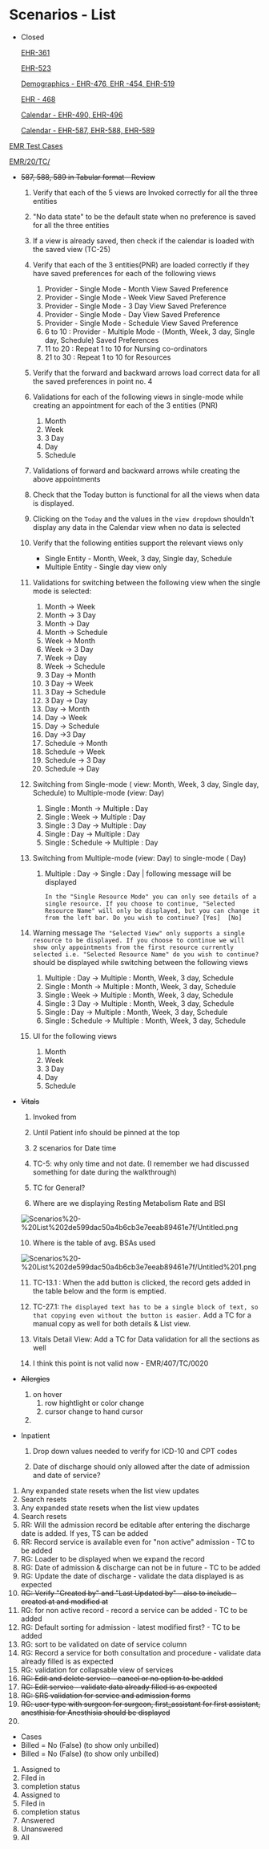 # Scenarios - List

- Closed
    
    [EHR-361](https://www.notion.so/EHR-361-c7b6942f16f049a0a5d82e4c2dd7244c?pvs=21)
    
    [EHR-523](https://www.notion.so/EHR-523-751153ad57e244e5b6089a894686d999?pvs=21)
    
    [Demographics - EHR-476, EHR -454, EHR-519](https://www.notion.so/Demographics-EHR-476-EHR-454-EHR-519-c3e1772570d7486a98ac3620901e9162?pvs=21)
    
    [EHR - 468](https://www.notion.so/EHR-468-bbe0f2470ffb443fbb6f0105e82799b9?pvs=21)
    
    [Calendar - EHR-490, EHR-496](https://www.notion.so/Calendar-EHR-490-EHR-496-0d58a0891e9846deb183094603c8e3d3?pvs=21)
    
    [Calendar - EHR-587, EHR-588, EHR-589](https://www.notion.so/Calendar-EHR-587-EHR-588-EHR-589-642717217ac34e9884e4bc7f3c854203?pvs=21)
    

[EMR Test Cases](Scenarios%20-%20List%202de599dac50a4b6cb3e7eeab89461e7f/EMR%20Test%20Cases%201248d365318d4f9eb415318a6ea96c24.csv)

[EMR/20/TC/](https://www.notion.so/0645121df1174b6a85066fc5738932a2?pvs=21)

- ~~587, 588, 589 in Tabular format - Review~~
    1. Verify that each of the 5 views are Invoked correctly for all the three entities
    2. "No data state" to be the default state when no preference is saved for all the three entities
    3. If a view is already saved, then check if the calendar is loaded with the saved view (TC-25)
    4. Verify that each of the 3 entities(PNR) are loaded correctly if they have saved preferences for each of the following views
        1. Provider - Single Mode - Month View Saved Preference
        2. Provider - Single Mode - Week View Saved Preference
        3. Provider - Single Mode - 3 Day View Saved Preference
        4. Provider - Single Mode - Day View Saved Preference
        5. Provider - Single Mode - Schedule View Saved Preference
        6. 6 to 10 : Provider - Multiple Mode - (Month, Week, 3 day, Single day, Schedule) Saved Preferences
        7. 11 to 20 : Repeat 1 to 10 for Nursing co-ordinators
        8. 21 to 30 : Repeat 1 to 10 for Resources
    
    1. Verify that the forward and backward arrows load correct data for all the saved preferences in point no. 4
    2. Validations for each of the following views in single-mode while creating an appointment for each of the 3 entities (PNR)
        
        1. Month
        2. Week
        3. 3 Day
        4. Day
        5. Schedule
        
    3. Validations of forward and backward arrows while creating the above appointments
    4. Check that the Today button is functional for all the views when data is displayed.
    5. Clicking on the `Today` and the values in the `view dropdown`  shouldn't display any data in the Calendar view when no data is selected
    6. Verify that the following entities support the relevant views only
        - Single Entity - Month, Week, 3 day, Single day, Schedule
        - Multiple Entity - Single day view only
    7. Validations for switching between the following view when the single mode is selected:
        1. Month → Week 
        2. Month → 3 Day
        3. Month → Day
        4. Month → Schedule
        5. Week → Month
        6. Week → 3 Day
        7. Week → Day
        8. Week → Schedule
        9. 3 Day → Month
        10. 3 Day → Week
        11. 3 Day → Schedule
        12. 3 Day → Day
        13. Day → Month
        14. Day → Week
        15. Day → Schedule
        16. Day →3 Day
        17. Schedule → Month
        18. Schedule → Week
        19. Schedule → 3 Day
        20. Schedule → Day
    8. Switching from Single-mode ( view: Month, Week, 3 day, Single day, Schedule) to Multiple-mode (view: Day)
        1. Single : Month → Multiple : Day
        2. Single : Week → Multiple : Day
        3. Single : 3 Day → Multiple : Day
        4. Single : Day → Multiple : Day
        5. Single : Schedule → Multiple : Day
    9. Switching from Multiple-mode (view: Day) to single-mode ( Day)
        1. Multiple : Day → Single : Day | following message will be displayed
            
            `In the "Single Resource Mode" you can only see details of a single resource. If you choose to continue, "Selected Resource Name" will only be displayed, but you can change it from the left bar. Do you wish to continue?
            [Yes]  [No]`
            
    10. Warning message `The "Selected View" only supports a single resource to be displayed. If you choose to continue we will show only appointments from the first resource currently selected i.e. "Selected Resource Name" do you wish to continue?` should be displayed while switching between the following views
        1. Multiple : Day → Multiple : Month, Week, 3 day, Schedule
        2. Single : Month → Multiple : Month, Week, 3 day, Schedule
        3. Single : Week → Multiple : Month, Week, 3 day, Schedule
        4. Single : 3 Day → Multiple : Month, Week, 3 day, Schedule
        5. Single : Day → Multiple : Month, Week, 3 day, Schedule
        6. Single : Schedule → Multiple : Month, Week, 3 day, Schedule
    11. UI for the following views
        
        1. Month
        2. Week
        3. 3 Day
        4. Day
        5. Schedule
        
    
- ~~Vitals~~
    1. Invoked from
    2. Until Patient info should be pinned at the top
    3. 2 scenarios for Date time
    4. TC-5: why only time and not date. (I remember we had discussed something for date during the walkthrough)
    5. TC for General?
    
    9. Where are we displaying Resting Metabolism Rate and BSI
    
    ![Scenarios%20-%20List%202de599dac50a4b6cb3e7eeab89461e7f/Untitled.png](Scenarios%20-%20List%202de599dac50a4b6cb3e7eeab89461e7f/Untitled.png)
    
    10. Where is the table of avg. BSAs used
    
    ![Scenarios%20-%20List%202de599dac50a4b6cb3e7eeab89461e7f/Untitled%201.png](Scenarios%20-%20List%202de599dac50a4b6cb3e7eeab89461e7f/Untitled%201.png)
    
    11. TC-13.1 : When the add button is clicked, the record gets added in the table below and the form is emptied.
    
    12. TC-27.1: `The displayed text has to be a single block of text, so that copying even without the button is easier.` Add a TC for a manual copy as well for both details & List view.
    
     13. Vitals Detail View: Add a TC for Data validation for all the sections as well
    
    14. I think this point is not valid now - EMR/407/TC/0020
    
- ~~Allergies~~
    1. on hover
        1. row hightlight or color change
        2. cursor change to hand cursor
    2. 
- Inpatient
    
    1) Drop down values needed to verify for ICD-10 and CPT codes
    
    2) Date of discharge should only allowed after the date of admission and date of service?
    
1. Any expanded state resets when the list view updates
2. Search resets
3. Any expanded state resets when the list view updates
4. Search resets
5. RR: Will the admission record be editable after entering the discharge date is added. If yes, TS can be added
6. RR: Record service is available even for "non active" admission - TC to be added
7. RG: Loader to be displayed when we expand the record
8. RG: Date of admission & discharge can not be in future - TC to be added
9. RG: Update the date of discharge - validate the data displayed is as expected
10. ~~RG: Verify "Created by" and "Last Updated by" - also to include - created at and modified at~~
11. RG: for non active record - record a service can be added - TC to be added
12. RG: Default sorting for admission - latest modified first? - TC to be added
13. RG: sort to be validated on date of service column
14. RG: Record a service for both consultation and procedure - validate data already filled is as expected
15. RG: validation for collapsable view of services
16. ~~RG: Edit and delete service - cancel or no option to be added~~
17. ~~RG: Edit service - validate data already filled is as expected~~
18. ~~RG: SRS validation for service and admission forms~~
19. ~~RG: user type with surgeon for surgeon, first_assistant for first assistant, anesthisia for Anesthisia should be displayed~~
20. 
- Cases
- Billed = No (False) (to show only unbilled)
- Billed = No (False) (to show only unbilled)
1. Assigned to
2. Filed in
3. completion status
4. Assigned to
5. Filed in
6. completion status
7. Answered
8. Unanswered
9. All